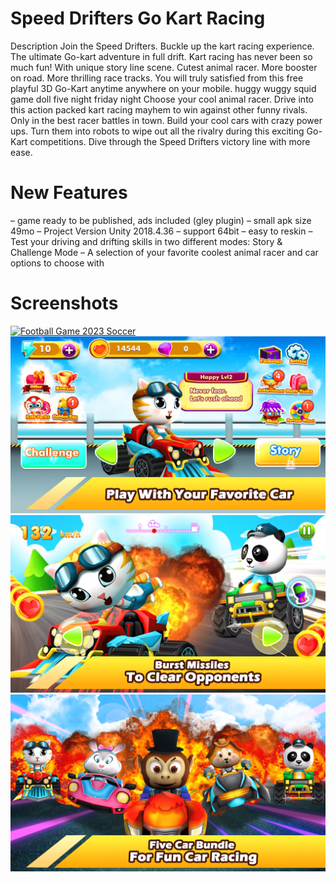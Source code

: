 # Speed Drifters Go Kart Racing
Description Join the Speed Drifters. Buckle up the kart racing experience. The ultimate Go-kart adventure in full drift. Kart racing has never been so much fun! With unique story line scene. Cutest animal racer. More booster on road. More thrilling race tracks. You will truly satisfied from this free playful 3D Go-Kart anytime anywhere on your mobile. huggy wuggy squid game doll five night friday night Choose your cool animal racer. Drive into this action packed kart racing mayhem to win against other funny rivals. Only in the best racer battles in town. Build your cool cars with crazy power ups. Turn them into robots to wipe out all the rivalry during this exciting Go-Kart competitions. Dive through the Speed Drifters victory line with more ease.

# New Features
– game ready to be published, ads included (gley plugin)
– small apk size 49mo
– Project Version Unity 2018.4.36
– support 64bit
– easy to reskin
– Test your driving and drifting skills in two different modes: Story & Challenge Mode
– A selection of your favorite coolest animal racer and car options to choose with

 
# Screenshots
[![Football Game 2023 Soccer](https://img.youtube.com/vi/d-M6xPpxGwA/mqdefault.jpg)](https://www.youtube.com/embed/d-M6xPpxGwA "Football Game 2023 Soccer")
![image](https://github.com/kowalewskiadrian/Speed-Drifters-Go-Kart-Racing/blob/master/Assets/Board/1.webp)
![image](https://github.com/kowalewskiadrian/Speed-Drifters-Go-Kart-Racing/blob/master/Assets/Board/2.webp)
![image](https://github.com/kowalewskiadrian/Speed-Drifters-Go-Kart-Racing/blob/master/Assets/Board/3.webp)

